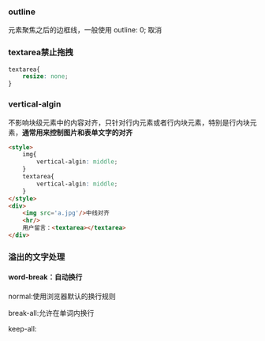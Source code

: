 ### outline

元素聚焦之后的边框线，一般使用 outline: 0; 取消

### textarea禁止拖拽

```css
textarea{
    resize: none;
}
```

### vertical-algin

不影响块级元素中的内容对齐，只针对行内元素或者行内块元素，特别是行内块元素，**通常用来控制图片和表单文字的对齐**

```html
<style>
    img{
        vertical-algin: middle;
    }
    textarea{
        vertical-algin: middle;
    }
</style>
<div>
    <img src='a.jpg'/>中线对齐
    <hr/>
    用户留言：<textarea></textarea>
</div>
```

### 溢出的文字处理

#### word-break：自动换行 

normal:使用浏览器默认的换行规则

break-all:允许在单词内换行

keep-all: